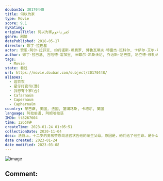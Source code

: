 ```yaml
---
doubanId: 30170448
title: 何以为家
type: Movie
score: 9.1
myRating: 
originalTitle: 何以为家كفرناحوم
genre: 剧情
datePublished: 2018-05-17
director: 娜丁·拉巴基
actor: 赞恩·阿尔·拉菲亚, 约丹诺斯·希费罗, 博鲁瓦蒂夫·特雷杰·班科尔, 卡萨尔·艾尔·哈达德, 法迪·尤瑟夫, 海塔·塞德拉·伊扎姆, 阿拉·乔什涅, 娜丁·拉巴基, 埃利亚斯·库利, 努尔·艾尔·侯赛尼
author: 娜丁·拉巴基, 吉哈德·霍加里, 米歇尔·凯斯沃尼, 乔治斯·哈巴兹, 哈立德·穆扎纳
tags:
  - Movie
state: 看过
url: https://movie.douban.com/subject/30170448/
aliases:
  - 迦百农
  - 星仔打官司(港)
  - 我想有个家(台)
  - Cafarnaúm
  - Capernaum
  - Capharnaüm
country: 黎巴嫩, 美国, 法国, 塞浦路斯, 卡塔尔, 英国
language: 阿拉伯语, 阿姆哈拉语
IMDb: tt8267604
time: 126分钟
createTime: 2023-01-24 01:05:51
collectionDate: 2020-11-04
desc: 法庭上，十二岁的男孩赞恩向法官状告他的亲生父母，原因是，他们给了他生命。是什么样的经历让一个孩子做出如此不可思议的举动？故事中，赞恩的父母在无力抚养和教育的状况下依然不停生育，作为家中的长子赞恩，弱小...
date created: 2023-01-24
date modified: 2023-03-08
---
```


![image](p2555295759.jpg)

Comment:
---

